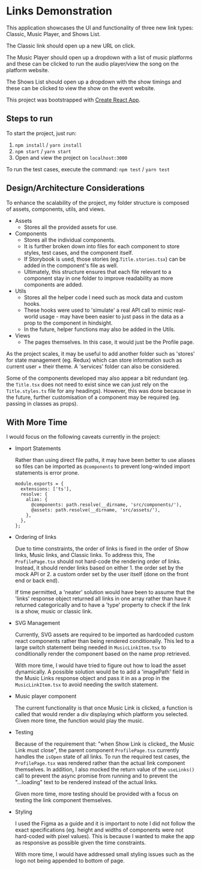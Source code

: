 # Links Demonstration

This application showcases the UI and functionality of three new link types: Classic, Music Player, and Shows List.

The Classic link should open up a new URL on click.

The Music Player should open up a dropdown with a list of music platforms and these can be clicked to run the audio player/view the song on the platform website.

The Shows List should open up a dropdown with the show timings and these can be clicked to view the show on the event website.

This project was bootstrapped with [Create React App](https://github.com/facebook/create-react-app).

## Steps to run

To start the project, just run:

1. `npm install` / `yarn install`
2. `npm start`  / `yarn start`
3. Open and view the project on `localhost:3000`

To run the test cases, execute the command:
`npm test` / `yarn test`

## Design/Architecture Considerations

To enhance the scalability of the project, my folder structure is composed of assets, components, utils, and views.

- Assets
  - Stores all the provided assets for use.
- Components
  - Stores all the individual components.
  - It is further broken down into files for each component to store styles, test cases, and the component itself.
  - If Storybook is used, those stories (eg.`Title.stories.tsx`) can be added in the component's file as well.
  - Ultimately, this structure ensures that each file relevant to a component stay in one folder to improve readability as more components are added.
- Utils
  - Stores all the helper code I need such as mock data and custom hooks.
  - These hooks were used to 'simulate' a real API call to mimic real-world usage - may have been easier to just pass in the data as a prop to the component in hindsight.
  - In the future, helper functions may also be added in the Utils.
- Views
  - The pages themselves. In this case, it would just be the Profile page.

As the project scales, it may be useful to add another folder such as 'stores' for state management (eg. Redux) which can store information such as current user + their theme. A 'services' folder can also be considered.

Some of the components developed may also appear a bit redundant (eg. the `Title.tsx` does not need to exist since we can just rely on the `Title.styles.ts` file for any headings). However, this was done because in the future, further customisation of a component may be required (eg. passing in classes as props).

## With More Time

I would focus on the following caveats currently in the project:

- Import Statements

  Rather than using direct file paths, it may have been better to use aliases so files can be imported as `@components` to prevent long-winded import statements is error prone.
  
  ```
  module.exports = {
    extensions: ['ts'],
    resolve: {
      alias: {
        @components: path.resolve(__dirname, 'src/components/'),
        @assets: path.resolve(__dirname, 'src/assets/'),
      },
    },
  };
  ```


- Ordering of links

  Due to time constraints, the order of links is fixed in the order of Show links, Music links, and Classic links. To address this, The `ProfilePage.tsx` should not hard-code the rendering order of links. Instead, it should render links based on either 1. the order set by the mock API or 2. a custom order set by the user itself (done on the front end or back end).

  If time permitted, a 'neater' solution would have been to assume that the 'links' response object returned all links in one array rather than have it returned categorically and to have a 'type' property to check if the link is a show, music or classic link.

- SVG Management

  Currently, SVG assets are required to be imported as hardcoded custom react components rather than being rendered conditionally. This led to a large switch statement being needed in `MusicLinkItem.tsx` to conditionally render the component based on the name prop retrieved.

  With more time, I would have tried to figure out how to load the asset dynamically. A possible solution would be to add a 'imagePath' field in the Music Links response object and pass it in as a prop in the `MusicLinkItem.tsx` to avoid needing the switch statement.

- Music player component

  The current functionality is that once Music Link is clicked, a function is called that would render a div displaying which platform you selected. Given more time, the function would play the music.

- Testing

  Because of the requirement that: "when Show Link is clicked,, the Music Link must close", the parent component `ProfilePage.tsx` currently handles the `isOpen` state of all links. To run the required test cases, the `ProfilePage.tsx` was rendered rather than the actual link component themselves. In addition, I also mocked the return value of the `useLinks()` call to prevent the async promise from running and to prevent the "...loading" text to be rendered instead of the actual links.

  Given more time, more testing should be provided with a focus on testing the link component themselves.

- Styling

  I used the Figma as a guide and it is important to note I did not follow the exact specifications (eg. height and widths of components were not hard-coded with pixel values). This is because I wanted to make the app as responsive as possible given the time constraints. 

  With more time, I would have addressed small styling issues such as the logo not being appended to bottom of page.
